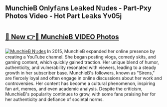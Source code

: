 ## MunchieB Onlyf𝚊ns Le𝚊ked N𝚞des - Part-Pxy Photos Video - Hot Part Le𝚊ks Yv05j

# <h2><a href="http://ab17146.deff.icu/?id=MunchieB">🔗 New 👉🔴 MunchieB VIDEO Photos</a></h2>

[![MunchieB N𝚞des](https://i.imgur.com/rIISA9y.gif)](http://ab17146.deff.icu/?id=MunchieB)
In 2015, MunchieB expanded her online presence by creating a YouTube channel. She began posting vlogs, comedy skits, and gaming content, which quickly gained traction. Her unique blend of humor, authenticity, and vulnerability resonated with viewers, leading to a steady growth in her subscriber base. MunchieB's followers, known as "Sirens," are fiercely loyal and often engage in online discussions about her work and controversies. Her content has become a cultural phenomenon, inspiring fan art, memes, and even academic analysis. Despite the criticism, MunchieB's popularity continues to grow, with some fans praising her for her authenticity and defiance of societal norms.
